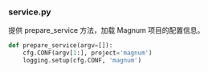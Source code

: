 ### service.py
提供 prepare_service 方法，加载 Magnum 项目的配置信息。
```python
def prepare_service(argv=[]):
    cfg.CONF(argv[1:], project='magnum')
    logging.setup(cfg.CONF, 'magnum')
```
